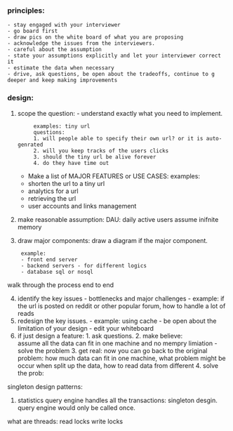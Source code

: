 
### principles:
    - stay engaged with your interviewer
    - go board first
    - draw pics on the white board of what you are proposing
    - acknowledge the issues from the interviewers.
    - careful about the assumption
    - state your assumptions explicitly and let your interviewer correct it 
    - estimate the data when necessary
    - drive, ask questions, be open about the tradeoffs, continue to g deeper and keep making improvements
    
    
### design:
1. scope the question: - understand exactly what you need to implement.
            
            examples: tiny url
            questions:
            1. will people able to specify their own url? or it is auto-genrated
            2. will you keep tracks of the users clicks
            3. should the tiny url be alive forever
            4. do they have time out
   
   - Make a list of  MAJOR FEATURES or USE CASES:
   examples:
   - shorten the url to a tiny url
   - analytics for a url
   - retrieving the url
   - user accounts and links management

2. make reasonable assumption:
    DAU: daily active users
    assume inifnite memory    
    
3. draw major components:
draw a diagram if the major component.
        
        example:
        - front end server
        - backend servers - for different logics
        - database sql or nosql
walk through the process end to end

4. identify the key issues
        - bottlenecks and major challenges
        -  example: if the url is posted on reddit or other popular forum, how to handle a lot of reads
5. redesign the key issues.
        - example: using cache
        - be open about the limitation of your design
        - edit your whiteboard
6. if just design a feature:
        1. ask questions.
        2. make believe:    
                assume all the data can fit in one machine and no mempry limiation
                - solve the problem
        3. get real:
                now you can go back to the original problem:
                how much data can fit in one machine, what problem might be occur when split up the data, how to read data from different 
        4. solve the prob:
                
                

    
    
    
    
    
    
    
    
    
    
    
    
    
    
    
singleton design patterns:
1. statistics
query engine handles all the transactions: singleton desgin.
    query engine would only be called once.
    
what are threads:
read locks
write locks

